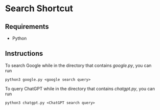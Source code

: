# Search Shortcut

## Requirements
- Python

## Instructions

To search Google while in the directory that contains *google.py*, you can run
```
python3 google.py <google search query>
```

To query ChatGPT while in the directory that contains *chatgpt.py*, you can run
```
python3 chatgpt.py <ChatGPT search query>
```